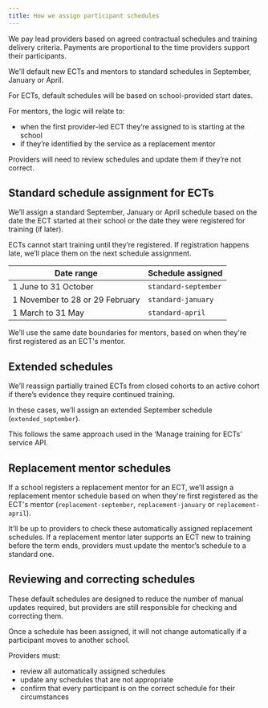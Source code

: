 ```yaml
---
title: How we assign participant schedules
---
```


We pay lead providers based on agreed contractual schedules and training delivery criteria. Payments are proportional to the time providers support their participants. 

We'll default new ECTs and mentors to standard schedules in September, January or April.  

For ECTs, default schedules will be based on school-provided start dates. 

For mentors, the logic will relate to: 

* when the first provider-led ECT they’re assigned to is starting at the school
* if they’re identified by the service as a replacement mentor 

Providers will need to review schedules and update them if they’re not correct. 

## Standard schedule assignment for ECTs 

We’ll assign a standard September, January or April schedule based on the date the ECT started at their school or the date they were registered for training (if later). 

ECTs cannot start training until they’re registered. If registration happens late, we’ll place them on the next schedule assignment. 

| Date range | Schedule assigned |  
| ------------ | ------------- |   
| 1 June to 31 October | `standard-september` |   
| 1 November to 28 or 29 February | `standard-january` | 
| 1 March to 31 May | `standard-april` | 

We’ll use the same date boundaries for mentors, based on when they're first registered as an ECT's mentor.

## Extended schedules 

We’ll reassign partially trained ECTs from closed cohorts to an active cohort if there’s evidence they require continued training.    

In these cases, we’ll assign an extended September schedule (`extended_september`). 

This follows the same approach used in the ‘Manage training for ECTs’ service API. 

## Replacement mentor schedules 

If a school registers a replacement mentor for an ECT, we’ll assign a replacement mentor schedule based on when they're first registered as the ECT's mentor (`replacement-september`, `replacement-january` or `replacement-april`). 

It’ll be up to providers to check these automatically assigned replacement schedules. If a replacement mentor later supports an ECT new to training before the term ends, providers must update the mentor’s schedule to a standard one. 

## Reviewing and correcting schedules 

These default schedules are designed to reduce the number of manual updates required, but providers are still responsible for checking and correcting them. 

Once a schedule has been assigned, it will not change automatically if a participant moves to another school. 

Providers must: 

* review all automatically assigned schedules
* update any schedules that are not appropriate
* confirm that every participant is on the correct schedule for their circumstances 
